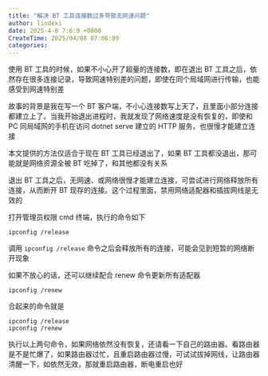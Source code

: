 ```yaml
---
title: "解决 BT 工具连接数过多导致无网速问题"
author: lindexi
date: 2025-4-8 7:6:9 +0800
CreateTime: 2025/04/08 07:06:09
categories: 
---
```


使用 BT 工具的时候，如果不小心开了超量的连接数，即在退出 BT 工具之后，依然存在很多连接记录，导致网速特别差的问题，即使在同个局域网进行传输，也能感受到网速特别差

<!--more-->


<!-- CreateTime:2025/04/08 07:06:09 -->

<!-- 发布 -->
<!-- 博客 -->

故事的背景是我在写一个 BT 客户端，不小心连接数写上天了，且里面小部分连接都建立上了。当我开始退出进程时，我就发现了网络速度是没有恢复的，即使和 PC 同局域网的手机在访问 dotnet serve 建立的 HTTP 服务，也很慢才能建立连接

本文提供的方法仅适合于现在 BT 工具已经退出了，如果 BT 工具都没退出，那可能就是网络资源全被 BT 吃掉了，和其他都没有关系

退出 BT 工具之后，无网速、或网络很慢才能建立连接，可尝试进行网络释放所有连接，从而断开 BT 现存的连接。这个过程里面，禁用网络适配器和插拔网线是无效的

打开管理员权限 cmd 终端，执行的命令如下

```
ipconfig /release
```

调用 `ipconfig /release` 命令之后会释放所有的连接，可能会见到短暂的网络断开现象

如果不放心的话，还可以继续配合 renew 命令更新所有适配器

```
ipconfig /renew
```

合起来的命令就是

```
ipconfig /release
ipconfig /renew
```

执行以上两句命令，如果网络依然没有恢复，还请看一下自己的路由器。看路由器是不是忙爆了，如果路由器过忙，且重启路由器过慢，可试试拔掉网线，让路由器清醒一下，如依然无效，那就重启路由器，断电重启也好
